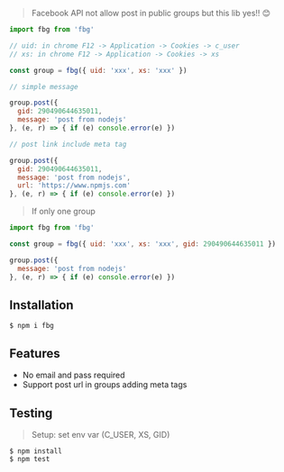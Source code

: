 > Facebook API not allow post in public groups but this lib yes!! :blush:

```js
import fbg from 'fbg'

// uid: in chrome F12 -> Application -> Cookies -> c_user
// xs: in chrome F12 -> Application -> Cookies -> xs

const group = fbg({ uid: 'xxx', xs: 'xxx' })

// simple message

group.post({
  gid: 290490644635011,
  message: 'post from nodejs'
}, (e, r) => { if (e) console.error(e) })

// post link include meta tag

group.post({
  gid: 290490644635011,
  message: 'post from nodejs',
  url: 'https://www.npmjs.com'
}, (e, r) => { if (e) console.error(e) })
```

> If only one group

```js
import fbg from 'fbg'

const group = fbg({ uid: 'xxx', xs: 'xxx', gid: 290490644635011 })

group.post({
  message: 'post from nodejs'
}, (e, r) => { if (e) console.error(e) })
```

## Installation

```
$ npm i fbg
```

## Features

  * No email and pass required
  * Support post url in groups adding meta tags

## Testing

> Setup: set env var (C_USER, XS, GID)

```
$ npm install
$ npm test
```
